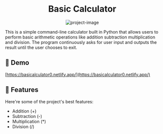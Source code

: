 <h1 align="center" id="title">Basic Calculator</h1>

<p align="center"><img src="https://lh3.googleusercontent.com/AL_WQZ1aze_yZin9FN4t624Qsl9n2CqRGGXogYdu6LnI2aASShx_ifvI3ees2W6TBXJ1MquMMqmG6RDMrEjnQR5Bsg=s1280-w1280-h800" alt="project-image"></p>

<p id="description">This is a simple command-line calculator built in Python that allows users to perform basic arithmetic operations like addition subtraction multiplication and division. The program continuously asks for user input and outputs the result until the user chooses to exit.</p>

<h2>🚀 Demo</h2>

[https://basicalculator0.netlify.app/](https://basicalculator0.netlify.app/)


  
<h2>🧐 Features</h2>

Here're some of the project's best features:

*   Addition (+)
*   Subtraction (-)
*   Multiplication (\*)
*   Division (/)
